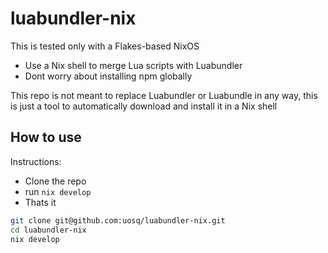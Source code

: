 # luabundler-nix

This is tested only with a Flakes-based NixOS

+ Use a Nix shell to merge Lua scripts with Luabundler
+ Dont worry about installing npm globally

This repo is not meant to replace Luabundler or Luabundle in any way, this is just a tool to automatically download and install it in a Nix shell

## How to use

Instructions:

+ Clone the repo
+ run `nix develop`
+ Thats it

```sh
git clone git@github.com:uosq/luabundler-nix.git
cd luabundler-nix
nix develop
```